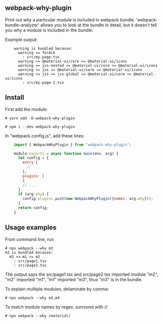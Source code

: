 webpack-why-plugin
-----------------------------------

Print out why a particular module is included in webpack bundle.  'webpack-bundle-analyzer' allows you to look at the bundle in detail, but it doesn't tell you why a module is included in the bundle.

Example output:

```
    warning is bundled because:
      warning <= formik
        : src/my-page.tsx
      warning <= @material-ui/core <= @material-ui/icons
      warning <= jss-nested <= @material-ui/core <= @material-ui/icons
      warning <= jss <= @material-ui/core <= @material-ui/icons
      warning <= jss <= jss-global <= @material-ui/core <= @material-ui/icons
        : src/my-page-2.tsx
```


## Install

First add the module:

    # yarn add -D webpack-why-plugin
    
    # npm i --dev webpack-why-plugin

In "webpack.config.js", add these lines:

```javascript
    import { WebpackWhyPlugin } from "webpack-why-plugin";

    module.exports = async function main(env, arg) {
      let config = {
        entry:{
          // ...
        },
        plugins: [
        ]
        // ...
      }
      if (arg.why) {
        config.plugins.push(new WebpackWhyPlugin({names: arg.why}));
      }
      return config;
    }
```

## Usage examples

From command line, run

    # npx webpack --why m3
    m3 is bundled because:
      m3 <= m1 <= m2
        : src/page1.tsx
        : src/page2.tsx

The output says the src/page1.tsx and src/page2.tsx imported module "m2", "m2" imported "m1", "m1" imported "m3", thus "m3" is in the bundle.

To explain multiple modules, delaminate by comma:

    # npx webpack --why m3,m4

To match module names by regex, surround with //

    # npx webpack --why /material/